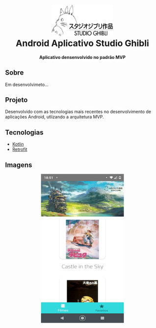 <h1 align="center">
  <img alt="React RocketShoes" 
  width="200" height="100"
    src="resources/ghibli_logo.png" />
  <br>
  Android Aplicativo Studio Ghibli
</h1>

<h4 align="center">
  Aplicativo densenvolvido no padrão MVP


## Sobre
Em desenvolvimeto...

## Projeto
Desenvolvido com as tecnologias mais recentes no desenvolvimento de aplicações Android, utlizando a arquitetura MVP.

## Tecnologias

-  [Kotlin](https://kotlinlang.org/)
-  [Retrofit](https://square.github.io/retrofit/)



## Imagens

<p align="center">
  <img alt="Demo on Netlify" width="270" height="485" src="resources/fimes.jpeg">
</p>

